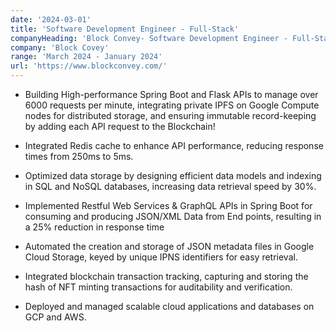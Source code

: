 ```yaml
---
date: '2024-03-01'
title: 'Software Development Engineer - Full-Stack'
companyHeading: 'Block Convey- Software Development Engineer - Full-Stack'
company: 'Block Covey'
range: 'March 2024 - January 2024'
url: 'https://www.blockconvey.com/'
---
```


- Building High-performance Spring Boot and Flask APIs to manage over 6000 requests per minute, integrating private IPFS on Google Compute nodes for distributed storage, and ensuring immutable record-keeping by adding each API request to the Blockchain! 

- Integrated Redis cache to enhance API performance, reducing response times from 250ms to 5ms.

- Optimized data storage by designing efficient data models and indexing in SQL and NoSQL databases, increasing data retrieval speed by 30%.

- Implemented Restful Web Services & GraphQL APIs in Spring Boot for consuming and producing JSON/XML Data from End points, resulting in a 25% reduction in response time 

- Automated the creation and storage of JSON metadata files in Google Cloud Storage, keyed by unique IPNS identifiers for easy retrieval.

- Integrated blockchain transaction tracking, capturing and storing the hash of NFT minting transactions for auditability and verification.

- Deployed and managed scalable cloud applications and databases on GCP and AWS.
